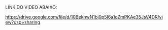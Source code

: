 LINK DO VIDEO ABAIXO:

https://drive.google.com/file/d/10BekhwN1bj0p5I6a1oZmPKAe35JsV4DR/view?usp=sharing







